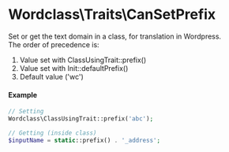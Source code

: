 # Wordclass\Traits\CanSetPrefix
Set or get the text domain in a class, for translation in Wordpress.  
The order of precedence is:  
1. Value set with ClassUsingTrait::prefix()
2. Value set with Init::defaultPrefix()
3. Default value ('wc')

#### Example
```php
// Setting
Wordclass\ClassUsingTrait::prefix('abc');

// Getting (inside class)
$inputName = static::prefix() . '_address';
```
